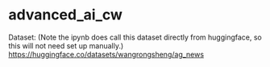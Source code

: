 # advanced_ai_cw

Dataset: (Note the ipynb does call this dataset directly from huggingface, so this will not need set up manually.)
https://huggingface.co/datasets/wangrongsheng/ag_news
